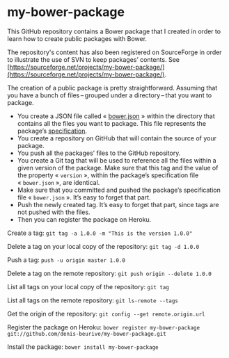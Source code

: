 # my-bower-package

This GitHub repository contains a Bower package that I created in order to learn how to create public packages with Bower.

The repository's content has also been registered on SourceForge in order to illustrate the use of SVN to keep packages’ contents.
See [https://sourceforge.net/projects/my-bower-package/](https://sourceforge.net/projects/my-bower-package/).

The creation of a public package is pretty straightforward. Assuming that you have a bunch of files – grouped under a directory – that you want to package.

* You create a JSON file called « [bower.json](https://github.com/denis-beurive/my-bower-package/blob/master/bower.json) » within the directory that contains all the files you want to package.
  This file represents the package’s [specification](https://github.com/bower/spec/blob/master/json.md).
* You create a repository on GitHub that will contain the source of your package.
* You push all the packages’ files to the GitHub repository.
* You create a Git tag that will be used to reference all the files within a given version of the package.
  Make sure that this tag and the value of the property « `version` », within the package’s specification file « `bower.json` », are identical.
* Make sure that you committed and pushed the package’s specification file « `bower.json` ». It’s easy to forget that part.
* Push the newly created tag. It’s easy to forget that part, since tags are not pushed with the files.
* Then you can register the package on Heroku.


Create a tag: `git tag -a 1.0.0 -m "This is the version 1.0.0"`

Delete a tag on your local copy of the repository: `git tag -d 1.0.0`

Push a tag: `push -u origin master 1.0.0`

Delete a tag on the remote repository: `git push origin --delete 1.0.0`

List all tags on your local copy of the repository: `git tag`

List all tags on the remote repository: `git ls-remote --tags`

Get the origin of the repository: `git config --get remote.origin.url`

Register the package on Heroku: `bower register my-bower-package git://github.com/denis-beurive/my-bower-package.git`

Install the package: `bower install my-bower-package`

